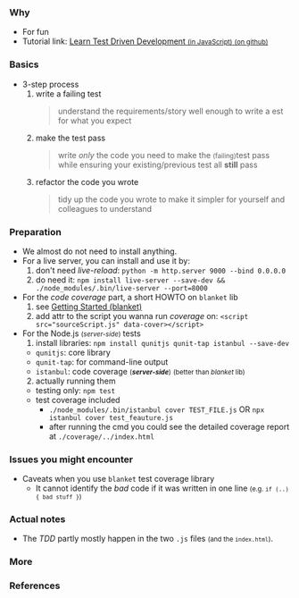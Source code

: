 ### Why

- For fun
- Tutorial link: [Learn Test Driven Development <small>(in JavaScript)</small> <small>(on github)</small>](https://github.com/dwyl/learn-tdd)

### Basics

- 3-step process
  1. write a failing test
     > understand the requirements/story well enough to write a est for what you expect
  2. make the test pass
     > write _only_ the code you need to make the <small>(failing)</small>test pass<br>
     > while ensuring your existing/previous test all **still** pass
  3. refactor the code you wrote
     > tidy up the code you wrote to make it simpler for yourself and colleagues to understand

### Preparation

- We almost do not need to install anything.
- For a live server, you can install and use it by:
  1. don't need _live-reload_: `python -m http.server 9000 --bind 0.0.0.0`<br>
  2. do need it: `npm install live-server --save-dev && ./node_modules/.bin/live-server --port=8000`
- For the _code coverage_ part, a short HOWTO on `blanket` lib
  1. see [Getting Started (blanket)](https://github.com/alex-seville/blanket/blob/master/docs/getting_started_browser.md)
  2. add attr to the script you wanna run _coverage_ on: `<script src="sourceScript.js" data-cover></script>`
- For the Node.js <small>(_server-side_)</small> tests
  1. install libraries: `npm install qunitjs qunit-tap istanbul --save-dev`
  - `qunitjs`: core library
  - `qunit-tap`: for command-line output
  - `istanbul`: code coverage <small>(**_server-side_**)</small> <small>(better than _blanket_ lib)</small>
  2. actually running them
  - testing only: `npm test`
  - test coverage included
    - `./node_modules/.bin/istanbul cover TEST_FILE.js` OR `npx istanbul cover test_feauture.js`
    - after running the cmd you could see the detailed coverage report at `./coverage/../index.html`

### Issues you might encounter

- Caveats when you use `blanket` test coverage library
  - It cannot identify the _bad_ code if it was written in one line <small>(e.g. `if (..) { bad stuff }`)</small>

### Actual notes

- The _TDD_ partly mostly happen in the two `.js` files <small>(and the `index.html`)</small>.

### More

### References
